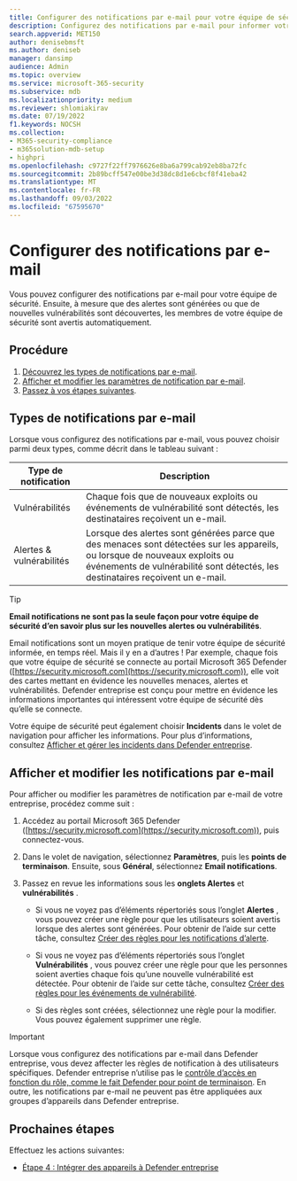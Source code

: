```yaml
---
title: Configurer des notifications par e-mail pour votre équipe de sécurité
description: Configurez des notifications par e-mail pour informer votre équipe de sécurité des alertes et des vulnérabilités dans Defender entreprise.
search.appverid: MET150
author: denisebmsft
ms.author: deniseb
manager: dansimp
audience: Admin
ms.topic: overview
ms.service: microsoft-365-security
ms.subservice: mdb
ms.localizationpriority: medium
ms.reviewer: shlomiakirav
ms.date: 07/19/2022
f1.keywords: NOCSH
ms.collection:
- M365-security-compliance
- m365solution-mdb-setup
- highpri
ms.openlocfilehash: c9727f22ff7976626e8ba6a799cab92eb8ba72fc
ms.sourcegitcommit: 2b89bcff547e00be3d38dc8d1e6cbcf8f41eba42
ms.translationtype: MT
ms.contentlocale: fr-FR
ms.lasthandoff: 09/03/2022
ms.locfileid: "67595670"
---
```

# <a name="set-up-email-notifications"></a>Configurer des notifications par e-mail

Vous pouvez configurer des notifications par e-mail pour votre équipe de sécurité. Ensuite, à mesure que des alertes sont générées ou que de nouvelles vulnérabilités sont découvertes, les membres de votre équipe de sécurité sont avertis automatiquement. 

## <a name="what-to-do"></a>Procédure

1. [Découvrez les types de notifications par e-mail](#types-of-email-notifications).
2. [Afficher et modifier les paramètres de notification par e-mail](#view-and-edit-email-notifications).
3. [Passez à vos étapes suivantes](#next-steps).

## <a name="types-of-email-notifications"></a>Types de notifications par e-mail

Lorsque vous configurez des notifications par e-mail, vous pouvez choisir parmi deux types, comme décrit dans le tableau suivant :

| Type de notification  | Description  |
|---------|---------|
| Vulnérabilités  | Chaque fois que de nouveaux exploits ou événements de vulnérabilité sont détectés, les destinataires reçoivent un e-mail. |
| Alertes & vulnérabilités  | Lorsque des alertes sont générées parce que des menaces sont détectées sur les appareils, ou lorsque de nouveaux exploits ou événements de vulnérabilité sont détectés, les destinataires reçoivent un e-mail. |

> [!TIP]
> **Email notifications ne sont pas la seule façon pour votre équipe de sécurité d’en savoir plus sur les nouvelles alertes ou vulnérabilités**.
> 
> Email notifications sont un moyen pratique de tenir votre équipe de sécurité informée, en temps réel. Mais il y en a d’autres ! Par exemple, chaque fois que votre équipe de sécurité se connecte au portail Microsoft 365 Defender ([https://security.microsoft.com](https://security.microsoft.com)), elle voit des cartes mettant en évidence les nouvelles menaces, alertes et vulnérabilités. Defender entreprise est conçu pour mettre en évidence les informations importantes qui intéressent votre équipe de sécurité dès qu’elle se connecte.
> 
> Votre équipe de sécurité peut également choisir **Incidents** dans le volet de navigation pour afficher les informations. Pour plus d’informations, consultez [Afficher et gérer les incidents dans Defender entreprise](mdb-view-manage-incidents.md).

## <a name="view-and-edit-email-notifications"></a>Afficher et modifier les notifications par e-mail

Pour afficher ou modifier les paramètres de notification par e-mail de votre entreprise, procédez comme suit :

1. Accédez au portail Microsoft 365 Defender ([https://security.microsoft.com](https://security.microsoft.com)), puis connectez-vous.

2. Dans le volet de navigation, sélectionnez **Paramètres**, puis les **points de terminaison**. Ensuite, sous **Général**, sélectionnez **Email notifications**. 

3. Passez en revue les informations sous les **onglets Alertes** et **vulnérabilités** .

   - Si vous ne voyez pas d’éléments répertoriés sous l’onglet **Alertes** , vous pouvez créer une règle pour que les utilisateurs soient avertis lorsque des alertes sont générées. Pour obtenir de l’aide sur cette tâche, consultez [Créer des règles pour les notifications d’alerte](../defender-endpoint/configure-email-notifications.md).

   - Si vous ne voyez pas d’éléments répertoriés sous l’onglet **Vulnérabilités** , vous pouvez créer une règle pour que les personnes soient averties chaque fois qu’une nouvelle vulnérabilité est détectée. Pour obtenir de l’aide sur cette tâche, consultez [Créer des règles pour les événements de vulnérabilité](../defender-endpoint/configure-vulnerability-email-notifications.md).

   - Si des règles sont créées, sélectionnez une règle pour la modifier. Vous pouvez également supprimer une règle. 

> [!IMPORTANT]
> Lorsque vous configurez des notifications par e-mail dans Defender entreprise, vous devez affecter les règles de notification à des utilisateurs spécifiques. Defender entreprise n’utilise pas le [contrôle d’accès en fonction du rôle, comme le fait Defender pour point de terminaison](../defender-endpoint/rbac.md). En outre, les notifications par e-mail ne peuvent pas être appliquées aux groupes d’appareils dans Defender entreprise. 

## <a name="next-steps"></a>Prochaines étapes

Effectuez les actions suivantes:

- [Étape 4 : Intégrer des appareils à Defender entreprise](mdb-onboard-devices.md)
